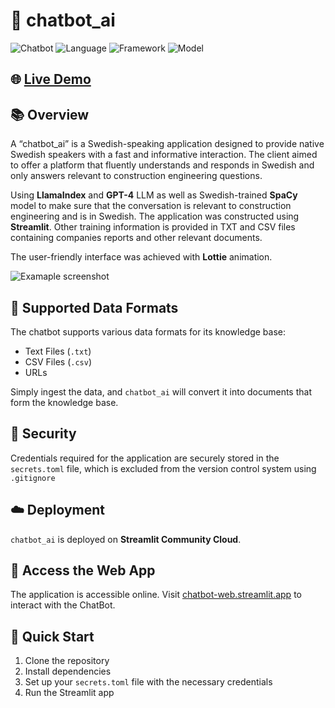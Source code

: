 # 🤖 chatbot_ai

![Chatbot](https://img.shields.io/badge/Chatbot-AI-blue)
![Language](https://img.shields.io/badge/Language-Swedish-yellow)
![Framework](https://img.shields.io/badge/Framework-Streamlit-orange)
![Model](https://img.shields.io/badge/Model-GPT--4-green)

## 🌐 [Live Demo](https://chatbot-web.streamlit.app/)

## 📚 Overview

A “chatbot_ai” is a Swedish-speaking application designed to provide native Swedish speakers with a fast and informative interaction. The client aimed to offer a platform that fluently understands and responds in Swedish and only answers relevant to construction engineering questions.

Using **LlamaIndex** and  **GPT-4** LLM as well as Swedish-trained **SpaCy** model to make sure that the conversation is relevant to construction engineering and is in Swedish. The application was constructed using **Streamlit**. Other training information is provided in TXT and CSV files containing companies reports and other relevant documents.

The user-friendly interface was achieved with **Lottie** animation.

![Examaple screenshot](https://imgur.com/c8w8T7r.png)

## 📂 Supported Data Formats
The chatbot supports various data formats for its knowledge base:
- Text Files (`.txt`)
- CSV Files (`.csv`)
- URLs

Simply ingest the data, and `chatbot_ai` will convert it into documents that form the knowledge base.

## 🔐 Security
Credentials required for the application are securely stored in the `secrets.toml` file, which is excluded from the version control system using `.gitignore` 

## ☁️ Deployment
`chatbot_ai` is deployed on **Streamlit Community Cloud**.

## 🔗 Access the Web App
The application is accessible online. Visit [chatbot-web.streamlit.app](https://chatbotai-jbllqb5zwnzapp4fw3f7qg.streamlit.app/) to interact with the ChatBot.

## 🚀 Quick Start
1. Clone the repository
2. Install dependencies
3. Set up your `secrets.toml` file with the necessary credentials
4. Run the Streamlit app

